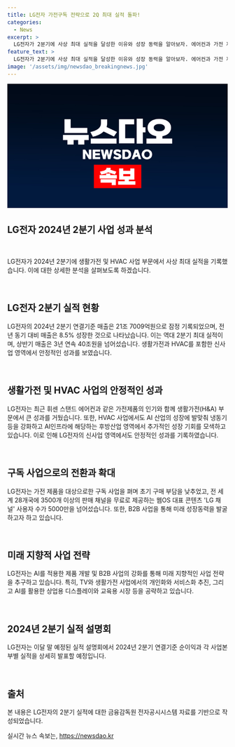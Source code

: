 ```yaml
---
title: LG전자 가전구독 전략으로 2Q 최대 실적 돌파!
categories:
  - News
excerpt: >
  LG전자가 2분기에 사상 최대 실적을 달성한 이유와 성장 동력을 알아보자. 에어컨과 가전 제품의 호조 판매를 통해 생활가전 사업 실적은 크게 향상됐고, HVAC 사업에도 집중했다. 또한 가전 구독 사업으로 시장을 공략하며, 새로운 사업 모델을 도입했다. 미래 사업 발굴을 위해 B2B 사업을 강화하고 AI 기술을 접목한 제품을 적극적으로 출시함으로써 성공을 거뒀다.회사는 2024년 2분기 순이익과 사업본부별 실적은 이달 말에 발표될 예정이다.
feature_text: >
  LG전자가 2분기에 사상 최대 실적을 달성한 이유와 성장 동력을 알아보자. 에어컨과 가전 제품의 호조 판매를 통해 생활가전 사업 실적은 크게 향상됐고, HVAC 사업에도 집중했다. 또한 가전 구독 사업으로 시장을 공략하며, 새로운 사업 모델을 도입했다. 미래 사업 발굴을 위해 B2B 사업을 강화하고 AI 기술을 접목한 제품을 적극적으로 출시함으로써 성공을 거뒀다.회사는 2024년 2분기 순이익과 사업본부별 실적은 이달 말에 발표될 예정이다.
image: '/assets/img/newsdao_breakingnews.jpg'
---
```


<p><img src="/assets/img/newsdao_breakingnews.jpg" alt="cryptoinkorea 속보" /></p>

<h2 data-ke-size="size26">LG전자 2024년 2분기 사업 성과 분석</h2>

<p data-ke-size="size16">&nbsp;</p>

<p>LG전자가 2024년 2분기에 생활가전 및 HVAC 사업 부문에서 사상 최대 실적을 기록했습니다. 이에 대한 상세한 분석을 살펴보도록 하겠습니다.</p>

<p data-ke-size="size16">&nbsp;</p>

<h2>LG전자 2분기 실적 현황</h2>

<p data-ke-size="size16">LG전자의 2024년 2분기 연결기준 매출은 21조 7009억원으로 잠정 기록되었으며, 전년 동기 대비 매출은 8.5% 성장한 것으로 나타났습니다. 이는 역대 2분기 최대 실적이며, 상반기 매출은 3년 연속 40조원을 넘어섰습니다. 생활가전과 HVAC를 포함한 신사업 영역에서 안정적인 성과를 보였습니다.</p>

<p data-ke-size="size16">&nbsp;</p>

<h2>생활가전 및 HVAC 사업의 안정적인 성과</h2>

<p data-ke-size="size16">LG전자는 최근 휘센 스탠드 에어컨과 같은 가전제품의 인기와 함께 생활가전(H&A) 부문에서 큰 성과를 거뒀습니다. 또한, HVAC 사업에서도 AI 산업의 성장에 발맞춰 냉동기 등을 강화하고 AI인프라에 해당하는 후방산업 영역에서 추가적인 성장 기회를 모색하고 있습니다. 이로 인해 LG전자의 신사업 영역에서도 안정적인 성과를 기록하였습니다.</p>

<p data-ke-size="size16">&nbsp;</p>

<h2>구독 사업으로의 전환과 확대</h2>

<p data-ke-size="size16">LG전자는 가전 제품을 대상으로한 구독 사업을 펴며 초기 구매 부담을 낮추었고, 전 세계 28개국에 3500개 이상의 판매 채널을 무료로 제공하는 웹OS 대표 콘텐츠 'LG 채널' 사용자 수가 5000만을 넘어섰습니다. 또한, B2B 사업을 통해 미래 성장동력을 발굴하고자 하고 있습니다.</p>

<p data-ke-size="size16">&nbsp;</p>

<h2>미래 지향적 사업 전략</h2>

<p data-ke-size="size16">LG전자는 AI를 적용한 제품 개발 및 B2B 사업의 강화를 통해 미래 지향적인 사업 전략을 추구하고 있습니다. 특히, TV와 생활가전 사업에서의 개인화와 서비스화 추진, 그리고 AI를 활용한 상업용 디스플레이와 교육용 시장 등을 공략하고 있습니다.</p>

<p data-ke-size="size16">&nbsp;</p>

<h2>2024년 2분기 실적 설명회</h2>

<p data-ke-size="size16">LG전자는 이달 말 예정된 실적 설명회에서 2024년 2분기 연결기준 순이익과 각 사업본부별 실적을 상세히 발표할 예정입니다.</p>

<p data-ke-size="size16">&nbsp;</p>

<h2>출처</h2>

<p data-ke-size="size16">본 내용은 LG전자의 2분기 실적에 대한 금융감독원 전자공시시스템 자료를 기반으로 작성되었습니다.</p>
실시간 뉴스 속보는, <a href="https://newsdao.kr" rel="dofollow">https://newsdao.kr</a>


